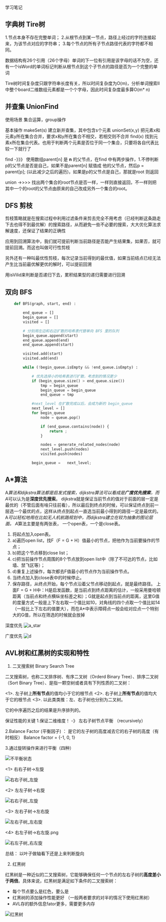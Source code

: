 学习笔记

## 字典树 Tire树

1.节点本身不存在完整单词；
2.从根节点到某一节点，路径上经过的字符连接起来，为该节点对应的字符串；
3.每个节点的所有子节点路径代表的字符都不相同。

数据结构有26个引用（26个字母）单词的下一位有引用是该字母的话不为空，还有一个isWord的单词标记判断从根节点到这个子节点的路径是否为一个完整的单词

Tire树时间复杂度只跟字符串长度有关，所以时间复杂度为O(m)，分析单词搜索II中整个board二维数组元素都是一个个字母，因此时间复杂度最多算O(m* n)

## 并查集 UnionFind

使用场景
集合运算，group操作

基本操作
makeSet(s) 建立新并查集，其中包含s个元素
unionSet(x,y) 把元素x和元素y所在集合合并，要求x和y所在集合不相交，若相交则不合并
find(x) 找到元素x所在集合代表。也用于判断两个元素是否位于同一个集合，只要将各自代表比较一下就行了


find -》》》 使用数组parent[n] 是 **n** 的父节点，在find 中有两步操作，1.不停判断p的父节点是否是自己，如果不是parent[n] 赋值成 他的父节点，然后p = parent[p]; (以此减少之后的遍历)，如果是p的父节点是自己，那就是root 则返回

union ->>>> 找出两个集合的root节点是否一样，一样则直接返回，不一样则把其中一个的root的父节点由原来的自己改成另外一个集合的root。


## DFS 剪枝

剪枝策略就是在搜索过程中利用过滤条件来剪去完全不用考虑（已经判断这条路走下去也得不到最优解）的搜索路径，从而避免一些不必要的搜索，大大优化算法求解速度，还保证了结果的正确性

应用到回溯算法中，我们就可提前判断当前路径是否能产生结果集，如果否，就可提前回溯。而这也叫做可行性剪枝

另外还有一种叫最优性剪枝，每次记录当前得到的最优值，如果当前结点已经无法产生比当前最优解更优的解时，可以提前回溯

用isVilid来判断是否递归下去，累积结果型的递归需要进行回溯


## 双向 BFS

~~~python
    def BFS(graph, start, end) :

        end_queue = []
        begin_queue = []
        visited = []

        # 分别用左边和右边扩散的哈希表代替单向 BFS 里的队列
        begin_queue.append(start)
        end_queue.append(end)
        end_queue.append(start)

        visited.add(start)
        visited.add(end)

        while (!begin_queue.isEmpty && !end_queue.isEmpty) :

            # 优先选择小的哈希表进行扩散，考虑到的情况更少
            if (begin_queue.size() > end_queue.size()) 
                tmp = begin_queue
                begin_queue = begin_queue
                end_queue = tmp

            #next_level 在扩散完成以后，会成为新的 begin_queue
            next_level = []
            for begin_queue
                node = queue.pop()

                if (end_queue.contains(node)) {
                    return ;
                }

                nodes = generate_related_nodes(node)
                next_level.push(nodes)
                visited.push(nodes)

            begin_queue =   next_level;
~~~

## A*算法


A*算法和dijkstra算法都是启发式搜索，dijkstra算法可以看成是**广度优先搜索**，而A*可以认为是**深度优先搜索**。
dijkstra就是保证当前节点的值对于前面的层一定是最优的（不管后面有啥只往前看），所以最后到终点的时候，可以保证终点到前一层选一个最优的点，这样从终点到起点一直选当前最小得到的路径一定是最优的。
A*可以轻松地用在比如无人机航路规划中，而dijkstra建立在较为抽象的图论层面。
A*算法主要是有两张表， 一个open表，一个是close表。
1. 将起点加入open表。
2. a)遍历open list，找F（F = G + H）值最小的节点，把他作为当前要操作的节点；
2. b)把这个节点移到close list；
2. c)把当前操作节点周围的8个节点放到open list中（除了不可达的节点，比如墙、禁飞区等）；
2. d)重复上述操作，每次都去F值最小的节点作为当前操作节点。
3. 当终点加入到close表中的时候停止。
4. 保存路径，从终点开始，每个节点沿着父节点移动到起点，就是最终路径。
上面F = G + H中：H是启发函数，是当前点到终点距离的估计，一般采用曼哈顿距离（当前点和终点横纵坐标差之和）；G就是起点到当前点的距离，这里G值的度量方式一般是上下左右取一个值比如10，对角线的四个点取一个值比如14（一般比上下左右的值要大），而在A*中表示障碍点一般会给对应点一个特别大的G值，所以在筛选的时候就会放掉


深度优先
![a_star](pic/a_star.gif)


广度优先
![d](pic/d.gif)


## AVL树和红黑树的实现和特性

 1. 二叉搜索树 Binary Search Tree

 二叉搜索树，也称二叉排序树、有序二叉树（Orderd Binary Tree）、排序二叉树（Sort Binary Tree）、是指一颗空树或者具有下列性质的二叉树：

 <1>. 左子树上**所有节点**的值均小于它的根节点
 <2>. 右子树上**所有节点**的值均大于它的根节点
 <3>. 以此类类推：左、右子树也分别为二叉树。

 它的中序遍历之后的结果是升序排列的。


 保证性能的关键
1.保证二维维度！ -》 左右子树节点平衡 （recursively）

2.Balance Factor (平衡因子) ：
是它的左子树的高度减去它的右子树的高度（有时相反）
Balance factor = {-1, 0, 1}

3.通过旋转操作来进行平衡（四种）

![不平衡状态](pic/不平衡状态.png)

<1> 右右子树->左旋 

![右右子树_左旋](pic/右右子树_左旋.png)

<2> 左左子树->右旋

![右右子树_左旋](pic/左左子树_右旋.png)


<3> 左右子树->左右旋

![左右子树_左右旋](pic/左右子树_左右旋.png)


<4> 右左子树->右左旋.png

![右左子树_右左旋](pic/右左子树_右左旋.png)

总结： 以叶子做轴看下还是上来判断旋向

 2. 红黑树

 红黑树是一种近似的二叉搜索树，它能够确保任何一个节点的左右子树的**高度差小于两倍**。具体来说，红黑树是满足如下条件的二叉搜索树：

  - 每个节点要么是红色，要么是
  - 红黑树的添加操作性能更好 （一般两者要求的对半的情况下使用红黑树）
  - AVL存的额外信息fator更多，需要更多内存


![红黑树](pic/红黑树.png)